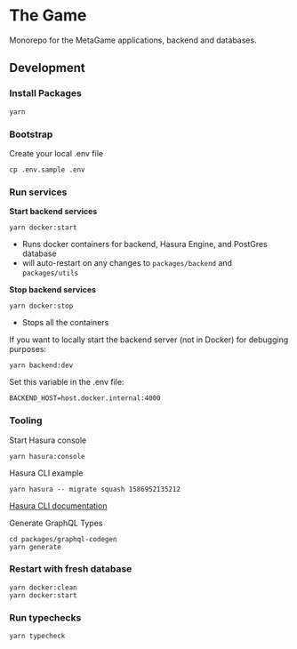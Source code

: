 # The Game

Monorepo for the MetaGame applications, backend and databases.


## Development

### Install Packages

```shell script
yarn
```

### Bootstrap

Create your local .env file

```shell script
cp .env.sample .env
```

### Run services

**Start backend services**
```shell script
yarn docker:start
```
- Runs docker containers for backend, Hasura Engine, and PostGres database
- will auto-restart on any changes to `packages/backend` and `packages/utils`

**Stop backend services**
```shell script
yarn docker:stop
```
- Stops all the containers


If you want to locally start the backend server (not in Docker) for debugging purposes: 
 
```shell script
yarn backend:dev
```

Set this variable in the .env file:
```
BACKEND_HOST=host.docker.internal:4000
```

### Tooling

Start Hasura console

```shell script
yarn hasura:console
```

Hasura CLI example

```shell script
yarn hasura -- migrate squash 1586952135212
```

[Hasura CLI documentation](https://hasura.io/docs/1.0/graphql/manual/hasura-cli/index.html)

Generate GraphQL Types

```shell script
cd packages/graphql-codegen
yarn generate
```

### Restart with fresh database

```shell script
yarn docker:clean
yarn docker:start
```

### Run typechecks

```shell script
yarn typecheck
```
